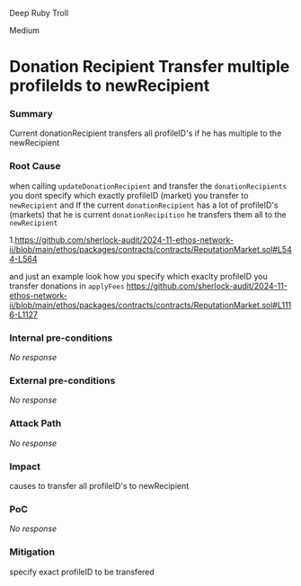 Deep Ruby Troll

Medium

# Donation Recipient Transfer multiple profileIds to newRecipient

### Summary

Current donationRecipient transfers all profileID's if he has multiple to the newRecipient

### Root Cause

when calling ```updateDonationRecipient``` and transfer the ```donationRecipients``` you dont specify which exactly profileID (market) you transfer to ```newRecipient``` and If the current ```donationRecipient``` has a lot of profileID's (markets) that he is current ```donationRecipition``` he transfers them all to the ```newRecipient```

1.https://github.com/sherlock-audit/2024-11-ethos-network-ii/blob/main/ethos/packages/contracts/contracts/ReputationMarket.sol#L544-L564

and just an example look how you specify which exaclty profileID you transfer donations in ```applyFees```
https://github.com/sherlock-audit/2024-11-ethos-network-ii/blob/main/ethos/packages/contracts/contracts/ReputationMarket.sol#L1116-L1127

### Internal pre-conditions

_No response_

### External pre-conditions

_No response_

### Attack Path

_No response_

### Impact

causes  to transfer all profileID's to newRecipient

### PoC

_No response_

### Mitigation

specify exact profileID to be transfered